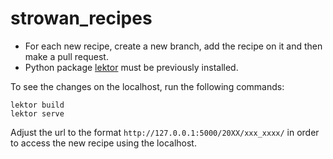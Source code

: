 # strowan_recipes

* For each new recipe, create a new branch, add the recipe on it and then make a pull request. 
* Python package [lektor](https://pypi.org/project/Lektor/) must be previously installed.

To see the changes on the localhost, run the following commands:
```
lektor build
lektor serve
```

Adjust the url to the format `http://127.0.0.1:5000/20XX/xxx_xxxx/` in order to access the new recipe using the localhost.
